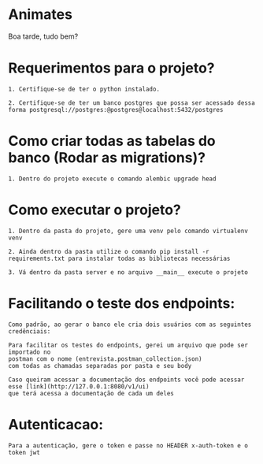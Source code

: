 # Animates

 
Boa tarde, tudo bem?



# Requerimentos para o projeto?
<!-- blank line -->
    1. Certifique-se de ter o python instalado.
<!-- blank line -->
    2. Certifique-se de ter um banco postgres que possa ser acessado dessa forma postgresql://postgres:@postgres@localhost:5432/postgres

# Como criar todas as tabelas do banco (Rodar as migrations)?
<!-- blank line -->
    1. Dentro do projeto execute o comando alembic upgrade head
    
# Como executar o projeto?
<!-- blank line -->
    1. Dentro da pasta do projeto, gere uma venv pelo comando virtualenv venv
<!-- blank line -->
    2. Ainda dentro da pasta utilize o comando pip install -r requirements.txt para instalar todas as bibliotecas necessárias
<!-- blank line -->
    3. Vá dentro da pasta server e no arquivo __main__ execute o projeto


# Facilitando o teste dos endpoints:

    Como padrão, ao gerar o banco ele cria dois usuários com as seguintes credênciais: 
 
<!-- blank line -->      
    
<!-- blank line -->
    Para facilitar os testes do endpoints, gerei um arquivo que pode ser importado no 
    postman com o nome (entrevista.postman_collection.json)
    com todas as chamadas separadas por pasta e seu body
    
<!-- blank line -->
    
    Caso queiram acessar a documentação dos endpoints você pode acessar esse [link](http://127.0.0.1:8080/v1/ui)
    que terá acessa a documentação de cada um deles
    
# Autenticacao:
    Para a autenticação, gere o token e passe no HEADER x-auth-token e o token jwt

    
    

    
    
